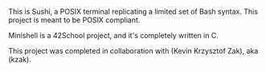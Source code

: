 This is Sushi, a POSIX terminal replicating a limited set of Bash syntax. This project is meant to be POSIX compliant.

Minishell is a 42School project, and it's completely written in C.

This project was completed in collaboration with (Kevin Krzysztof Zak), aka (kzak).
